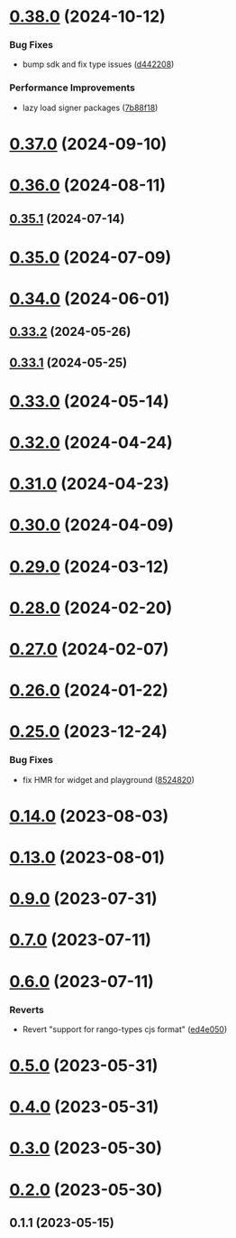 # [0.38.0](https://github.com/rango-exchange/rango-client/compare/provider-enkrypt@0.37.0...provider-enkrypt@0.38.0) (2024-10-12)


### Bug Fixes

* bump sdk and fix type issues ([d442208](https://github.com/rango-exchange/rango-client/commit/d4422083bf5dd27d5f509ce1db7f9560d05428c8))


### Performance Improvements

* lazy load signer packages ([7b88f18](https://github.com/rango-exchange/rango-client/commit/7b88f1834f7b29b4b81ab6c81a07bb88e8ccf55c))



# [0.37.0](https://github.com/rango-exchange/rango-client/compare/provider-enkrypt@0.36.0...provider-enkrypt@0.37.0) (2024-09-10)



# [0.36.0](https://github.com/rango-exchange/rango-client/compare/provider-enkrypt@0.35.1...provider-enkrypt@0.36.0) (2024-08-11)



## [0.35.1](https://github.com/rango-exchange/rango-client/compare/provider-enkrypt@0.35.0...provider-enkrypt@0.35.1) (2024-07-14)



# [0.35.0](https://github.com/rango-exchange/rango-client/compare/provider-enkrypt@0.33.2...provider-enkrypt@0.35.0) (2024-07-09)



# [0.34.0](https://github.com/rango-exchange/rango-client/compare/provider-enkrypt@0.33.2...provider-enkrypt@0.34.0) (2024-06-01)



## [0.33.2](https://github.com/rango-exchange/rango-client/compare/provider-enkrypt@0.33.1...provider-enkrypt@0.33.2) (2024-05-26)



## [0.33.1](https://github.com/rango-exchange/rango-client/compare/provider-enkrypt@0.33.0...provider-enkrypt@0.33.1) (2024-05-25)



# [0.33.0](https://github.com/rango-exchange/rango-client/compare/provider-enkrypt@0.32.0...provider-enkrypt@0.33.0) (2024-05-14)



# [0.32.0](https://github.com/rango-exchange/rango-client/compare/provider-enkrypt@0.31.0...provider-enkrypt@0.32.0) (2024-04-24)



# [0.31.0](https://github.com/rango-exchange/rango-client/compare/provider-enkrypt@0.30.0...provider-enkrypt@0.31.0) (2024-04-23)



# [0.30.0](https://github.com/rango-exchange/rango-client/compare/provider-enkrypt@0.29.0...provider-enkrypt@0.30.0) (2024-04-09)



# [0.29.0](https://github.com/rango-exchange/rango-client/compare/provider-enkrypt@0.28.0...provider-enkrypt@0.29.0) (2024-03-12)



# [0.28.0](https://github.com/rango-exchange/rango-client/compare/provider-enkrypt@0.27.0...provider-enkrypt@0.28.0) (2024-02-20)



# [0.27.0](https://github.com/rango-exchange/rango-client/compare/provider-enkrypt@0.26.0...provider-enkrypt@0.27.0) (2024-02-07)



# [0.26.0](https://github.com/rango-exchange/rango-client/compare/provider-enkrypt@0.25.0...provider-enkrypt@0.26.0) (2024-01-22)



# [0.25.0](https://github.com/rango-exchange/rango-client/compare/provider-enkrypt@0.23.0...provider-enkrypt@0.25.0) (2023-12-24)


### Bug Fixes

* fix HMR for widget and playground ([8524820](https://github.com/rango-exchange/rango-client/commit/8524820f10cf0b8921f3db0c4f620ff98daa4103))



# [0.14.0](https://github.com/rango-exchange/rango-client/compare/provider-enkrypt@0.13.0...provider-enkrypt@0.14.0) (2023-08-03)



# [0.13.0](https://github.com/rango-exchange/rango-client/compare/provider-enkrypt@0.12.0...provider-enkrypt@0.13.0) (2023-08-01)



# [0.9.0](https://github.com/rango-exchange/rango-client/compare/provider-enkrypt@0.8.0...provider-enkrypt@0.9.0) (2023-07-31)



# [0.7.0](https://github.com/rango-exchange/rango-client/compare/provider-enkrypt@0.6.0...provider-enkrypt@0.7.0) (2023-07-11)



# [0.6.0](https://github.com/rango-exchange/rango-client/compare/provider-enkrypt@0.5.0...provider-enkrypt@0.6.0) (2023-07-11)


### Reverts

* Revert "support for rango-types cjs format" ([ed4e050](https://github.com/rango-exchange/rango-client/commit/ed4e050bfc0dcde7aeffa6b0d73b02080a5721eb))



# [0.5.0](https://github.com/rango-exchange/rango-client/compare/provider-enkrypt@0.4.0...provider-enkrypt@0.5.0) (2023-05-31)



# [0.4.0](https://github.com/rango-exchange/rango-client/compare/provider-enkrypt@0.3.0...provider-enkrypt@0.4.0) (2023-05-31)



# [0.3.0](https://github.com/rango-exchange/rango-client/compare/provider-enkrypt@0.2.0...provider-enkrypt@0.3.0) (2023-05-30)



# [0.2.0](https://github.com/rango-exchange/rango-client/compare/provider-enkrypt@0.1.2...provider-enkrypt@0.2.0) (2023-05-30)



## 0.1.1 (2023-05-15)



